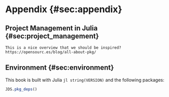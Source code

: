 # Appendix {#sec:appendix}

## Project Management in Julia {#sec:project_management}

```{=comment}\
This is a nice overview that we should be inspired? https://opensourc.es/blog/all-about-pkg/
```
## Environment {#sec:environment}

This book is built with Julia `jl string(VERSION)` and the following packages:

```jl
JDS.pkg_deps()
```
